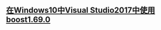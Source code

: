 ## [在Windows10中Visual Studio2017中使用boost1.69.0](https://blog.csdn.net/ccf19881030/article/details/104696222)
